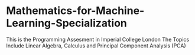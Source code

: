 # Mathematics-for-Machine-Learning-Specialization

This is the Programming Assesment in Imperial College London
The Topics Include Linear Algebra, Calculus and Principal Component Analysis (PCA)
